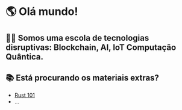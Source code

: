 # 🌎 Olá mundo!

## 🙋‍♀️ Somos uma escola de tecnologias disruptivas: Blockchain, AI, IoT Computação Quântica.


## 📚 Está procurando os materiais extras?
- [Rust 101](https://github.com/nrxschool/rust101)
- ...

